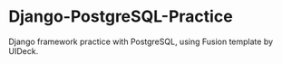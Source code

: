 # Django-PostgreSQL-Practice

Django framework practice with PostgreSQL, using Fusion template by UIDeck.

